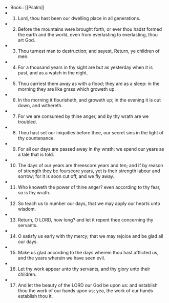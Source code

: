 - Book:: [[Psalm]]
- 1. Lord, thou hast been our dwelling place in all generations.
- 2. Before the mountains were brought forth, or ever thou hadst formed the earth and the world, even from everlasting to everlasting, thou art God.
- 3. Thou turnest man to destruction; and sayest, Return, ye children of men.
- 4. For a thousand years in thy sight are but as yesterday when it is past, and as a watch in the night.
- 5. Thou carriest them away as with a flood; they are as a sleep: in the morning they are like grass which groweth up.
- 6. In the morning it flourisheth, and groweth up; in the evening it is cut down, and withereth.
- 7. For we are consumed by thine anger, and by thy wrath are we troubled.
- 8. Thou hast set our iniquities before thee, our secret sins in the light of thy countenance.
- 9. For all our days are passed away in thy wrath: we spend our years as a tale that is told.
- 10. The days of our years are threescore years and ten; and if by reason of strength they be fourscore years, yet is their strength labour and sorrow; for it is soon cut off, and we fly away.
- 11. Who knoweth the power of thine anger? even according to thy fear, so is thy wrath.
- 12. So teach us to number our days, that we may apply our hearts unto wisdom.
- 13. Return, O LORD, how long? and let it repent thee concerning thy servants.
- 14. O satisfy us early with thy mercy; that we may rejoice and be glad all our days.
- 15. Make us glad according to the days wherein thou hast afflicted us, and the years wherein we have seen evil.
- 16. Let thy work appear unto thy servants, and thy glory unto their children.
- 17. And let the beauty of the LORD our God be upon us: and establish thou the work of our hands upon us; yea, the work of our hands establish thou it.
